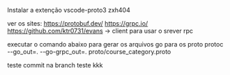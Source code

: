 Instalar a extenção vscode-proto3 zxh404

ver os sites:
https://protobuf.dev/
https://grpc.io/
https://github.com/ktr0731/evans -> client para usar o srever rpc

executar o comando abaixo para gerar os arquivos go para os proto
protoc --go_out=. --go-grpc_out=. proto/course_category.proto



teste commit na branch teste kkk